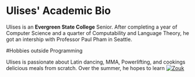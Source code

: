 # Ulises' Academic Bio

Ulises is an **Evergreen State College** Senior. After completing a year of Computer Science and
a quarter of Computability and Language Theory, he got an intership with Professor Paul Pham in Seattle.


#Hobbies outside Programming

Ulises is passionate about Latin dancing, MMA, Powerlifting, and cookings delicious meals from scratch. Over the summer, he hopes to learn [![Zouk](http://img.youtube.com/vi/QI1MqWkYXUk&index=4&list=FLcPkIo34_rmV173sE1Z5TkA/0.jpg)](http://www.youtube.com/watch?v=QI1MqWkYXUk&index=4&list=FLcPkIo34_rmV173sE1Z5TkA)
